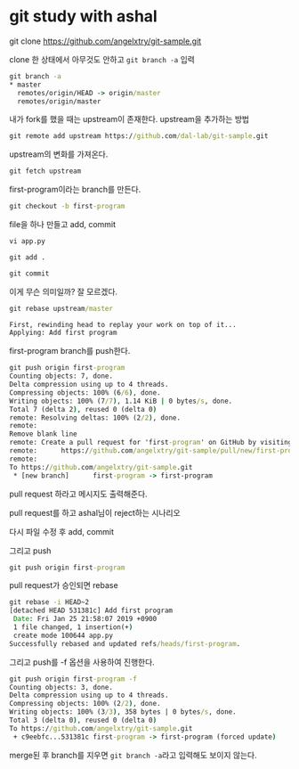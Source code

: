 # git study with ashal

git clone https://github.com/angelxtry/git-sample.git

clone 한 상태에서 아무것도 안하고 `git branch -a` 입력

```cmd
git branch -a
* master
  remotes/origin/HEAD -> origin/master
  remotes/origin/master
```

내가 fork를 했을 때는 upstream이 존재한다.
upstream을 추가하는 방법

```cmd
git remote add upstream https://github.com/dal-lab/git-sample.git
```

upstream의 변화를 가져온다.

```cmd
git fetch upstream
```

first-program이라는 branch를 만든다.

```cmd
git checkout -b first-program
```

file을 하나 만들고 add, commit

```cmd
vi app.py

git add .

git commit
```

이게 무슨 의미일까? 잘 모르겠다.

```cmd
git rebase upstream/master

First, rewinding head to replay your work on top of it...
Applying: Add first program
```

first-program branch를 push한다.

```cmd
git push origin first-program
Counting objects: 7, done.
Delta compression using up to 4 threads.
Compressing objects: 100% (6/6), done.
Writing objects: 100% (7/7), 1.14 KiB | 0 bytes/s, done.
Total 7 (delta 2), reused 0 (delta 0)
remote: Resolving deltas: 100% (2/2), done.
remote:
Remove blank line
remote: Create a pull request for 'first-program' on GitHub by visiting:
remote:      https://github.com/angelxtry/git-sample/pull/new/first-program
remote:
To https://github.com/angelxtry/git-sample.git
 * [new branch]      first-program -> first-program
 ```

pull request 하라고 메시지도 출력해준다.

pull request를 하고 ashal님이 reject하는 시나리오

다시 파일 수정 후 add, commit

그리고 push

```cmd
git push origin first-program
```

pull request가 승인되면 rebase

```cmd
git rebase -i HEAD~2
[detached HEAD 531381c] Add first program
 Date: Fri Jan 25 21:58:07 2019 +0900
 1 file changed, 1 insertion(+)
 create mode 100644 app.py
Successfully rebased and updated refs/heads/first-program.
```

그리고 push를 -f 옵션을 사용하여 진행한다.

```cmd
git push origin first-program -f
Counting objects: 3, done.
Delta compression using up to 4 threads.
Compressing objects: 100% (2/2), done.
Writing objects: 100% (3/3), 358 bytes | 0 bytes/s, done.
Total 3 (delta 0), reused 0 (delta 0)
To https://github.com/angelxtry/git-sample.git
 + c9eebfc...531381c first-program -> first-program (forced update)
 ```

merge된 후 branch를 지우면 `git branch -a`라고 입력해도 보이지 않는다.
